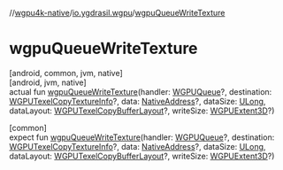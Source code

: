 //[wgpu4k-native](../../index.md)/[io.ygdrasil.wgpu](index.md)/[wgpuQueueWriteTexture](wgpu-queue-write-texture.md)

# wgpuQueueWriteTexture

[android, common, jvm, native]\
[android, jvm, native]\
actual fun [wgpuQueueWriteTexture](wgpu-queue-write-texture.md)(handler: [WGPUQueue](-w-g-p-u-queue/index.md)?, destination: [WGPUTexelCopyTextureInfo](-w-g-p-u-texel-copy-texture-info/index.md)?, data: [NativeAddress](../ffi/-native-address/index.md)?, dataSize: [ULong](https://kotlinlang.org/api/core/kotlin-stdlib/kotlin/-u-long/index.html), dataLayout: [WGPUTexelCopyBufferLayout](-w-g-p-u-texel-copy-buffer-layout/index.md)?, writeSize: [WGPUExtent3D](-w-g-p-u-extent3-d/index.md)?)

[common]\
expect fun [wgpuQueueWriteTexture](wgpu-queue-write-texture.md)(handler: [WGPUQueue](-w-g-p-u-queue/index.md)?, destination: [WGPUTexelCopyTextureInfo](-w-g-p-u-texel-copy-texture-info/index.md)?, data: [NativeAddress](../ffi/-native-address/index.md)?, dataSize: [ULong](https://kotlinlang.org/api/core/kotlin-stdlib/kotlin/-u-long/index.html), dataLayout: [WGPUTexelCopyBufferLayout](-w-g-p-u-texel-copy-buffer-layout/index.md)?, writeSize: [WGPUExtent3D](-w-g-p-u-extent3-d/index.md)?)